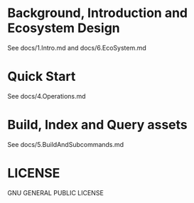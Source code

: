 # Background, Introduction and Ecosystem Design

See docs/1.Intro.md and docs/6.EcoSystem.md

# Quick Start

See docs/4.Operations.md

# Build, Index and Query assets

See docs/5.BuildAndSubcommands.md

# LICENSE

GNU GENERAL PUBLIC LICENSE